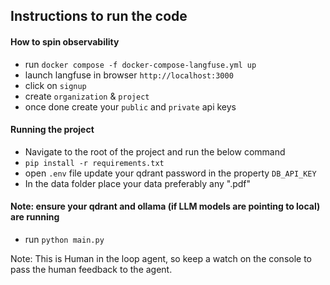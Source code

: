 ## Instructions to run the code

#### How to spin observability
- run `docker compose -f docker-compose-langfuse.yml up`
- launch langfuse in browser `http://localhost:3000`
- click on `signup`
- create `organization` & `project`
- once done create your `public` and `private` api keys

#### Running the project
- Navigate to the root of the project and run the below command
- `pip install -r requirements.txt`
- open `.env` file update your qdrant password in the property `DB_API_KEY`
- In the data folder place your data preferably any ".pdf"
#### Note: ensure your qdrant and ollama (if LLM models are pointing to local) are running
- run `python main.py`

Note: This is Human in the loop agent, so keep a watch on the console to pass the human feedback to the agent.
